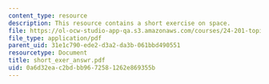 ```yaml
---
content_type: resource
description: This resource contains a short exercise on space.
file: https://ol-ocw-studio-app-qa.s3.amazonaws.com/courses/24-201-topics-in-the-history-of-philosophy-kant-fall-2005/0a6d32eac2bdbb9672581262e869355b_short_exer_answr.pdf
file_type: application/pdf
parent_uid: 31e1c790-ede2-d3a2-da3b-061bbd490551
resourcetype: Document
title: short_exer_answr.pdf
uid: 0a6d32ea-c2bd-bb96-7258-1262e869355b
---
```

